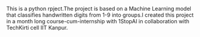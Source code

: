 This is a python rpject.The project is based on a Machine Learning model that classifies handwritten digits from 1-9 into groups.I created this project in  a month long course-cum-internship with 
1StopAI in collaboration with TechKirti cell IIT Kanpur.
